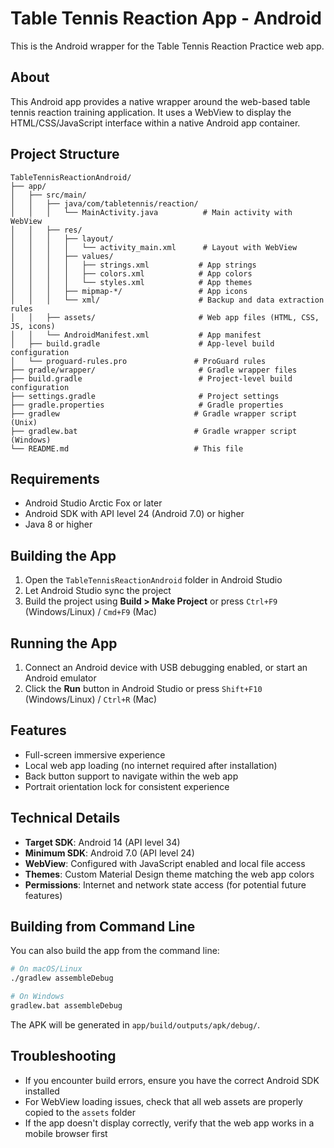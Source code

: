 # Table Tennis Reaction App - Android

This is the Android wrapper for the Table Tennis Reaction Practice web app.

## About

This Android app provides a native wrapper around the web-based table tennis reaction training application. It uses a WebView to display the HTML/CSS/JavaScript interface within a native Android app container.

## Project Structure

```
TableTennisReactionAndroid/
├── app/
│   ├── src/main/
│   │   ├── java/com/tabletennis/reaction/
│   │   │   └── MainActivity.java          # Main activity with WebView
│   │   ├── res/
│   │   │   ├── layout/
│   │   │   │   └── activity_main.xml      # Layout with WebView
│   │   │   ├── values/
│   │   │   │   ├── strings.xml           # App strings
│   │   │   │   ├── colors.xml            # App colors
│   │   │   │   └── styles.xml            # App themes
│   │   │   ├── mipmap-*/                 # App icons
│   │   │   └── xml/                      # Backup and data extraction rules
│   │   ├── assets/                       # Web app files (HTML, CSS, JS, icons)
│   │   └── AndroidManifest.xml           # App manifest
│   ├── build.gradle                      # App-level build configuration
│   └── proguard-rules.pro               # ProGuard rules
├── gradle/wrapper/                       # Gradle wrapper files
├── build.gradle                          # Project-level build configuration
├── settings.gradle                       # Project settings
├── gradle.properties                     # Gradle properties
├── gradlew                              # Gradle wrapper script (Unix)
├── gradlew.bat                          # Gradle wrapper script (Windows)
└── README.md                            # This file
```

## Requirements

- Android Studio Arctic Fox or later
- Android SDK with API level 24 (Android 7.0) or higher
- Java 8 or higher

## Building the App

1. Open the `TableTennisReactionAndroid` folder in Android Studio
2. Let Android Studio sync the project
3. Build the project using **Build > Make Project** or press `Ctrl+F9` (Windows/Linux) / `Cmd+F9` (Mac)

## Running the App

1. Connect an Android device with USB debugging enabled, or start an Android emulator
2. Click the **Run** button in Android Studio or press `Shift+F10` (Windows/Linux) / `Ctrl+R` (Mac)

## Features

- Full-screen immersive experience
- Local web app loading (no internet required after installation)
- Back button support to navigate within the web app
- Portrait orientation lock for consistent experience

## Technical Details

- **Target SDK**: Android 14 (API level 34)
- **Minimum SDK**: Android 7.0 (API level 24)
- **WebView**: Configured with JavaScript enabled and local file access
- **Themes**: Custom Material Design theme matching the web app colors
- **Permissions**: Internet and network state access (for potential future features)

## Building from Command Line

You can also build the app from the command line:

```bash
# On macOS/Linux
./gradlew assembleDebug

# On Windows
gradlew.bat assembleDebug
```

The APK will be generated in `app/build/outputs/apk/debug/`.

## Troubleshooting

- If you encounter build errors, ensure you have the correct Android SDK installed
- For WebView loading issues, check that all web assets are properly copied to the `assets` folder
- If the app doesn't display correctly, verify that the web app works in a mobile browser first
